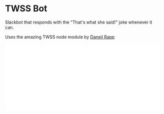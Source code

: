 # TWSS Bot

Slackbot that responds with the "That's what she said!" joke whenever it can.

Uses the amazing TWSS node module by [Daneil Rapp](https://github.com/DanielRapp/twss.js)

![Screen of bot response](img/screenshot1.png?raw=true "Screen of bot response")
